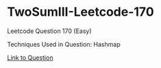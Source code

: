 # TwoSumIII-Leetcode-170

Leetcode Question 170 (Easy)

Techniques Used in Question:
Hashmap

[Link to Question](https://leetcode.com/problems/two-sum-iii-data-structure-design/)
